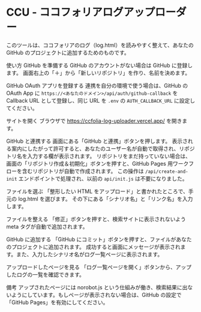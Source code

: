 # CCU - ココフォリアログアップローダー

このツールは、ココフォリアのログ（log.html）を読みやすく整えて、あなたの GitHub のプロジェクトに追加するためのものです。

使い方
GitHub を準備する
GitHub のアカウントがない場合は GitHub に登録します。
画面右上の「＋」から「新しいリポジトリ」を作り、名前を決めます。

GitHub OAuth アプリを登録する
連携を自分の環境で使う場合は、GitHub の OAuth App に
`https://<あなたのドメイン>/api/auth/github-callback`
を Callback URL として登録し、同じ URL を `.env` の
`AUTH_CALLBACK_URL` に設定してください。

サイトを開く
ブラウザで https://ccfolia-log-uploader.vercel.app/ を開きます。

GitHub と連携する
画面にある「GitHub と連携」ボタンを押します。
表示される案内にしたがって許可すると、あなたのユーザー名が自動で取得され、リポジトリ名を入力する欄が表示されます。
リポジトリをまだ持っていない場合は、画面の「リポジトリ作成＆初期化」ボタンを押すと、GitHub Pages 用ワークフローを含むリポジトリが自動で作成されます。
この操作は `/api/create-and-init` エンドポイントで処理され、以前の `api/init.js` は不要になりました。

ファイルを選ぶ
「整形したい HTML をアップロード」と書かれたところで、手元の log.html を選びます。
その下にある「シナリオ名」と「リンク名」を入力します。

ファイルを整える
「修正」ボタンを押すと、検索サイトに表示されないよう meta タグが自動で追加されます。

GitHub に追加する
「GitHub にコミット」ボタンを押すと、ファイルがあなたのプロジェクトに追加されます。
成功すると画面にメッセージが表示されます。また、入力したシナリオ名がログ一覧ページに表示されます。

アップロードしたページを見る
「ログ一覧ページを開く」ボタンから、アップしたログの一覧を確認できます。

備考
アップされたページには norobot.js という仕組みが働き、検索結果に出ないようにしています。もしページが表示されない場合は、GitHub の設定で「GitHub Pages」を有効にしてください。
